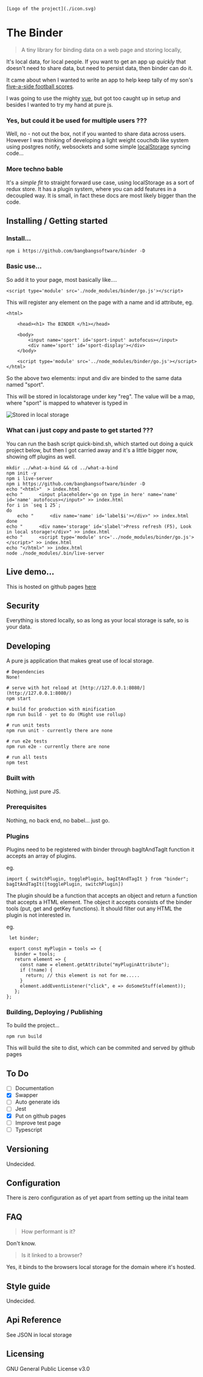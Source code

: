     [Logo of the project](./icon.svg)

#  The Binder 
> A tiny library for binding data on a web page and storing locally, 

It's local data, for local people. If you want to get an app up *quickly*
that doesn't need to share data, but need to persist data, then binder 
can do it. 

It came about when I wanted to write an app to help keep tally of my son's
[five-a-side football scores](//github.com/bangbangsoftware/footswell/). 

I was going to use the mighty [vue](https://vuejs.org/), 
but got too caught up in setup and besides I wanted to try my hand at
pure js. 

### Yes, but could it be used for multiple users ???
Well, no - not out the box, not if you wanted to share data across users.
However I was thinking of developing a light weight couchdb like system
using postgres notify, websockets and some simple [localStorage](https://en.wikipedia.org/wiki/Web_storage) syncing
code...

### More techno bable
It's a *simple fit* to straight forward use case, using localStorage 
as a sort of redux store. It has a plugin system, where you can add 
features in a decoupled way. It is small, in fact these docs are most
likely bigger than the code.

## Installing / Getting started

### Install...

```shell
npm i https://github.com/bangbangsoftware/binder -D
```

### Basic use...

So add it to your page, most basically like....

```shell
<script type='module' src='./node_modules/binder/go.js'></script>
```

This will register any element on the page with a name and id attribute, eg. 

```shell
<html>
    
    <head><h1> The BINDER </h1></head>
    
    <body>
        <input name='sport' id='sport-input' autofocus></input>
        <div name='sport' id='sport-display'></div>
    </body>
    
    <script type='module' src='../node_modules/binder/go.js'></script>
</html>
```

So the above two elements: input and div are binded to the same data named "sport".

This will be stored in localstorage under key "reg". 
The value will be a map, where "sport" is mapped to whatever is typed in 

![Stored in local storage](./localredux.png)

### What can i just copy and paste to get started ???

You can run the bash script quick-bind.sh, which started out doing a quick project below, 
but then I got carried away and it's a little bigger now, showing off plugins as well.

```shell
mkdir ../what-a-bind && cd ../what-a-bind
npm init -y
npm i live-server
npm i https://github.com/bangbangsoftware/binder -D
echo "<html>"  > index.html
echo "      <input placeholder='go on type in here' name='name' id='name' autofocus></input>" >> index.html
for i in `seq 1 25`;
do
    echo "      <div name='name' id='label$i'></div>" >> index.html
done
echo "      <div name='storage' id='slabel'>Press refresh (F5), Look in local storage!</div>" >> index.html
echo "      <script type='module' src='../node_modules/binder/go.js'></script>" >> index.html
echo "</html>" >> index.html
node ./node_modules/.bin/live-server
```

## Live demo...

This is hosted on github pages [here](http://bangbangsoftware.github.io/binder/index.html)

## Security

Everything is stored locally, so as long as your local storage is safe, so is your data.

## Developing

A pure js application that makes great use of local storage. 

```shell
# Dependencies
None!

# serve with hot reload at [http://127.0.0.1:8080/](http://127.0.0.1:8080/)
npm start

# build for production with minification 
npm run build - yet to do (Might use rollup) 

# run unit tests
npm run unit - currently there are none

# run e2e tests
npm run e2e - currently there are none

# run all tests
npm test
```

### Built with
Nothing, just pure JS.

### Prerequisites
Nothing, no back end, no babel... just go.

### Plugins
Plugins need to be registered with binder through bagItAndTagIt function
it accepts an array of plugins. 

eg.
```shell
import { switchPlugin, togglePlugin, bagItAndTagIt } from "binder";
bagItAndTagIt([togglePlugin, switchPlugin])
```

The plugin should be a function that accepts an object and return a function 
that accepts a HTML element. The object it accepts consists of the binder 
tools (put, get and getKey functions). It should filter out any HTML the 
plugin is not interested in. 

eg.
```shell
 let binder;
 
 export const myPlugin = tools => {
   binder = tools;
   return element => {
     const name = element.getAttribute("myPluginAttribute");
     if (!name) {
       return; // this element is not for me.....
     }
     element.addEventListener("click", e => doSomeStuff(element));
   };
};
```

### Building, Deploying / Publishing

To build the project...

```shell
npm run build
```
 This will build the site to dist, which can be commited and served by github
 pages

## To Do

* [ ] Documentation 
* [x] Swapper 
* [ ] Auto generate ids
* [ ] Jest
* [x] Put on github pages
* [ ] Improve test page
* [ ] Typescript

## Versioning

Undecided.

## Configuration

There is zero configuration as of yet apart from setting up the inital team

## FAQ

> How performant is it?

Don't know.

> Is it linked to a browser?

Yes, it binds to the browsers local storage for the domain where it's hosted.

## Style guide

Undecided.

## Api Reference

See JSON in local storage

## Licensing

GNU General Public License v3.0